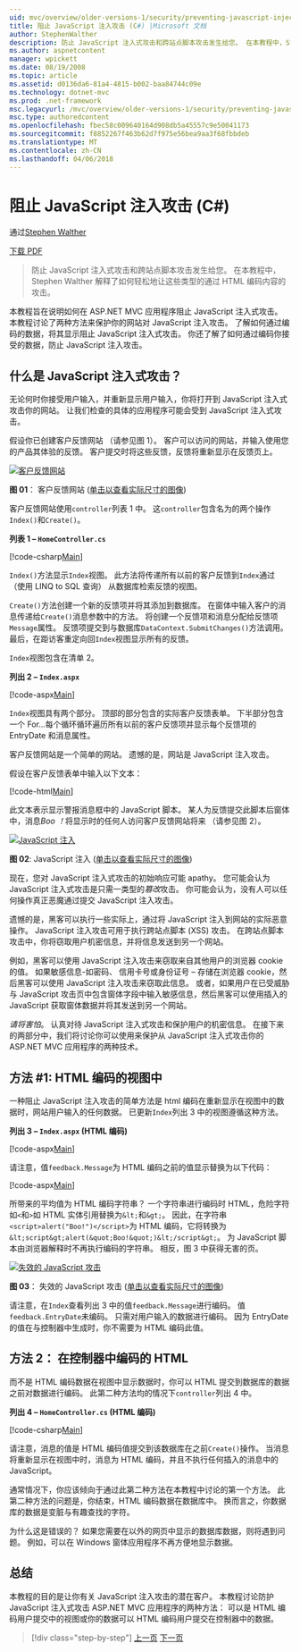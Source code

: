 ```yaml
---
uid: mvc/overview/older-versions-1/security/preventing-javascript-injection-attacks-cs
title: 阻止 JavaScript 注入攻击 (C#) |Microsoft 文档
author: StephenWalther
description: 防止 JavaScript 注入式攻击和跨站点脚本攻击发生给您。 在本教程中，Stephen Walther 解释了如何可以轻松地 de...
ms.author: aspnetcontent
manager: wpickett
ms.date: 08/19/2008
ms.topic: article
ms.assetid: d0136da6-81a4-4815-b002-baa84744c09e
ms.technology: dotnet-mvc
ms.prod: .net-framework
msc.legacyurl: /mvc/overview/older-versions-1/security/preventing-javascript-injection-attacks-cs
msc.type: authoredcontent
ms.openlocfilehash: fbec58c009640164d908db5a45557c9e50041173
ms.sourcegitcommit: f8852267f463b62d7f975e56bea9aa3f68fbbdeb
ms.translationtype: MT
ms.contentlocale: zh-CN
ms.lasthandoff: 04/06/2018
---
```

<a name="preventing-javascript-injection-attacks-c"></a>阻止 JavaScript 注入攻击 (C#)
====================
通过[Stephen Walther](https://github.com/StephenWalther)

[下载 PDF](http://download.microsoft.com/download/8/4/8/84843d8d-1575-426c-bcb5-9d0c42e51416/ASPNET_MVC_Tutorial_06_CS.pdf)

> 防止 JavaScript 注入式攻击和跨站点脚本攻击发生给您。 在本教程中，Stephen Walther 解释了如何轻松地让这些类型的通过 HTML 编码内容的攻击。


本教程旨在说明如何在 ASP.NET MVC 应用程序阻止 JavaScript 注入式攻击。 本教程讨论了两种方法来保护你的网站对 JavaScript 注入攻击。 了解如何通过编码的数据，将其显示阻止 JavaScript 注入式攻击。 你还了解了如何通过编码你接受的数据，防止 JavaScript 注入攻击。

## <a name="what-is-a-javascript-injection-attack"></a>什么是 JavaScript 注入式攻击？

无论何时你接受用户输入，并重新显示用户输入，你将打开到 JavaScript 注入式攻击你的网站。 让我们检查的具体的应用程序可能会受到 JavaScript 注入式攻击。

假设你已创建客户反馈网站 （请参见图 1）。 客户可以访问的网站，并输入使用您的产品其体验的反馈。 客户提交时将这些反馈，反馈将重新显示在反馈页上。


[![客户反馈网站](preventing-javascript-injection-attacks-cs/_static/image2.png)](preventing-javascript-injection-attacks-cs/_static/image1.png)

**图 01**： 客户反馈网站 ([单击以查看实际尺寸的图像](preventing-javascript-injection-attacks-cs/_static/image3.png))


客户反馈网站使用`controller`列表 1 中。 这`controller`包含名为的两个操作`Index()`和`Create()`。

**列表 1 – `HomeController.cs`**

[!code-csharp[Main](preventing-javascript-injection-attacks-cs/samples/sample1.cs)]

`Index()`方法显示`Index`视图。 此方法将传递所有以前的客户反馈到`Index`通过 （使用 LINQ to SQL 查询） 从数据库检索反馈的视图。

`Create()`方法创建一个新的反馈项并将其添加到数据库。 在窗体中输入客户的消息传递给`Create()`消息参数中的方法。 将创建一个反馈项和消息分配给反馈项`Message`属性。 反馈项提交到与数据库`DataContext.SubmitChanges()`方法调用。 最后，在距访客重定向回`Index`视图显示所有的反馈。

`Index`视图包含在清单 2。

**列出 2 – `Index.aspx`**

[!code-aspx[Main](preventing-javascript-injection-attacks-cs/samples/sample2.aspx)]

`Index`视图具有两个部分。 顶部的部分包含的实际客户反馈表单。 下半部分包含一个 For...每个循环循环遍历所有以前的客户反馈项并显示每个反馈项的 EntryDate 和消息属性。

客户反馈网站是一个简单的网站。 遗憾的是，网站是 JavaScript 注入攻击。

假设在客户反馈表单中输入以下文本：

[!code-html[Main](preventing-javascript-injection-attacks-cs/samples/sample3.html)]

此文本表示显示警报消息框中的 JavaScript 脚本。 某人为反馈提交此脚本后窗体中，消息<em>Boo ！</em>将显示时的任何人访问客户反馈网站将来 （请参见图 2）。


[![JavaScript 注入](preventing-javascript-injection-attacks-cs/_static/image5.png)](preventing-javascript-injection-attacks-cs/_static/image4.png)

**图 02**: JavaScript 注入 ([单击以查看实际尺寸的图像](preventing-javascript-injection-attacks-cs/_static/image6.png))


现在，您对 JavaScript 注入式攻击的初始响应可能 apathy。 您可能会认为 JavaScript 注入式攻击是只需一类型的*篡改*攻击。 你可能会认为，没有人可以任何操作真正恶魔通过提交 JavaScript 注入攻击。

遗憾的是，黑客可以执行一些实际上，通过将 JavaScript 注入到网站的实际恶意操作。 JavaScript 注入攻击可用于执行跨站点脚本 (XSS) 攻击。 在跨站点脚本攻击中，你将窃取用户机密信息，并将信息发送到另一个网站。

例如，黑客可以使用 JavaScript 注入攻击来窃取来自其他用户的浏览器 cookie 的值。 如果敏感信息-如密码、 信用卡号或身份证号 – 存储在浏览器 cookie，然后黑客可以使用 JavaScript 注入攻击来窃取此信息。 或者，如果用户在已受威胁与 JavaScript 攻击页中包含窗体字段中输入敏感信息，然后黑客可以使用插入的 JavaScript 获取窗体数据并将其发送到另一个网站。

*请将害怕*。 认真对待 JavaScript 注入式攻击和保护用户的机密信息。 在接下来的两部分中，我们将讨论你可以使用来保护从 JavaScript 注入式攻击你的 ASP.NET MVC 应用程序的两种技术。

## <a name="approach-1-html-encode-in-the-view"></a>方法 #1: HTML 编码的视图中

一种阻止 JavaScript 注入攻击的简单方法是 html 编码在重新显示在视图中的数据时，网站用户输入的任何数据。 已更新`Index`列出 3 中的视图遵循这种方法。

**列出 3 – `Index.aspx` (HTML 编码)**

[!code-aspx[Main](preventing-javascript-injection-attacks-cs/samples/sample4.aspx)]

请注意，值`feedback.Message`为 HTML 编码之前的值显示替换为以下代码：

[!code-aspx[Main](preventing-javascript-injection-attacks-cs/samples/sample5.aspx)]

所带来的平均值为 HTML 编码字符串？ 一个字符串进行编码时 HTML，危险字符如`<`和`>`如 HTML 实体引用替换为`&lt;`和`&gt;`。 因此，在字符串`<script>alert("Boo!")</script>`为 HTML 编码，它将转换为`&lt;script&gt;alert(&quot;Boo!&quot;)&lt;/script&gt;`。 为 JavaScript 脚本由浏览器解释时不再执行编码的字符串。 相反，图 3 中获得无害的页。


[![失效的 JavaScript 攻击](preventing-javascript-injection-attacks-cs/_static/image8.png)](preventing-javascript-injection-attacks-cs/_static/image7.png)

**图 03**： 失效的 JavaScript 攻击 ([单击以查看实际尺寸的图像](preventing-javascript-injection-attacks-cs/_static/image9.png))


请注意，在`Index`查看列出 3 中的值`feedback.Message`进行编码。 值`feedback.EntryDate`未编码。 只需对用户输入的数据进行编码。 因为 EntryDate 的值在与控制器中生成时，你不需要为 HTML 编码此值。

## <a name="approach-2-html-encode-in-the-controller"></a>方法 2： 在控制器中编码的 HTML

而不是 HTML 编码数据在视图中显示数据时，你可以 HTML 提交到数据库的数据之前对数据进行编码。 此第二种方法均的情况下`controller`列出 4 中。

**列出 4 – `HomeController.cs` (HTML 编码)**

[!code-csharp[Main](preventing-javascript-injection-attacks-cs/samples/sample6.cs)]

请注意，消息的值是 HTML 编码值提交到该数据库在之前`Create()`操作。 当消息将重新显示在视图中时，消息为 HTML 编码，并且不执行任何插入的消息中的 JavaScript。

通常情况下，你应该倾向于通过此第二种方法在本教程中讨论的第一个方法。 此第二种方法的问题是，你结束，HTML 编码数据在数据库中。 换而言之，你数据库的数据是变脏与有趣查找的字符。

为什么这是错误的？ 如果您需要在以外的网页中显示的数据库数据，则将遇到问题。 例如，可以在 Windows 窗体应用程序不再方便地显示数据。

## <a name="summary"></a>总结

本教程的目的是让你有关 JavaScript 注入攻击的潜在客户。 本教程讨论防护 JavaScript 注入式攻击 ASP.NET MVC 应用程序的两种方法： 可以是 HTML 编码用户提交中的视图或你的数据可以 HTML 编码用户提交在控制器中的数据。

> [!div class="step-by-step"]
> [上一页](authenticating-users-with-windows-authentication-cs.md)
> [下一页](authenticating-users-with-forms-authentication-vb.md)
